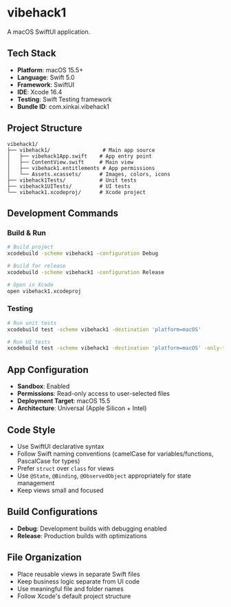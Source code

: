 # vibehack1

A macOS SwiftUI application.

## Tech Stack

- **Platform**: macOS 15.5+
- **Language**: Swift 5.0
- **Framework**: SwiftUI
- **IDE**: Xcode 16.4
- **Testing**: Swift Testing framework
- **Bundle ID**: com.xinkai.vibehack1

## Project Structure

```
vibehack1/
├── vibehack1/                 # Main app source
│   ├── vibehack1App.swift    # App entry point
│   ├── ContentView.swift     # Main view
│   ├── vibehack1.entitlements # App permissions
│   └── Assets.xcassets/      # Images, colors, icons
├── vibehack1Tests/           # Unit tests
├── vibehack1UITests/         # UI tests
└── vibehack1.xcodeproj/      # Xcode project
```

## Development Commands

### Build & Run
```bash
# Build project
xcodebuild -scheme vibehack1 -configuration Debug

# Build for release
xcodebuild -scheme vibehack1 -configuration Release

# Open in Xcode
open vibehack1.xcodeproj
```

### Testing
```bash
# Run unit tests
xcodebuild test -scheme vibehack1 -destination 'platform=macOS'

# Run UI tests
xcodebuild test -scheme vibehack1 -destination 'platform=macOS' -only-testing:vibehack1UITests
```

## App Configuration

- **Sandbox**: Enabled
- **Permissions**: Read-only access to user-selected files
- **Deployment Target**: macOS 15.5
- **Architecture**: Universal (Apple Silicon + Intel)

## Code Style

- Use SwiftUI declarative syntax
- Follow Swift naming conventions (camelCase for variables/functions, PascalCase for types)
- Prefer `struct` over `class` for views
- Use `@State`, `@Binding`, `@ObservedObject` appropriately for state management
- Keep views small and focused

## Build Configurations

- **Debug**: Development builds with debugging enabled
- **Release**: Production builds with optimizations

## File Organization

- Place reusable views in separate Swift files
- Keep business logic separate from UI code
- Use meaningful file and folder names
- Follow Xcode's default project structure